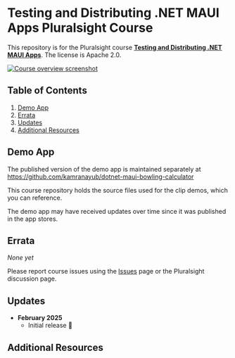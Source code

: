 # Testing and Distributing .NET MAUI Apps Pluralsight Course

This repository is for the Pluralsight course **[Testing and Distributing .NET MAUI Apps](https://bit.ly/PSMAUITestingDistribution)**. The license is Apache 2.0.

[![Course overview screenshot]($COURSE_HERO_IMAGE$)]($COURSE_LINK$)


## Table of Contents

1. [Demo App](#demo-app)
1. [Errata](#errata)
1. [Updates](#updates)
1. [Additional Resources](#additional-resources)

## Demo App

The published version of the demo app is maintained separately at https://github.com/kamranayub/dotnet-maui-bowling-calculator

This course repository holds the source files used for the clip demos, which you can reference. 

The demo app may have received updates over time since it was published in the app stores.

## Errata

*None yet*

Please report course issues using the [Issues](issues) page or the Pluralsight discussion page.

## Updates

- **February 2025**
  - Initial release 🎉

## Additional Resources
